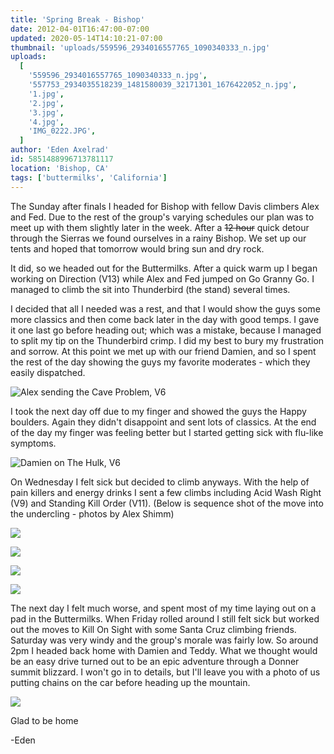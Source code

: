```yaml
---
title: 'Spring Break - Bishop'
date: 2012-04-01T16:47:00-07:00
updated: 2020-05-14T14:10:21-07:00
thumbnail: 'uploads/559596_2934016557765_1090340333_n.jpg'
uploads:
  [
    '559596_2934016557765_1090340333_n.jpg',
    '557753_2934035518239_1481580039_32171301_1676422052_n.jpg',
    '1.jpg',
    '2.jpg',
    '3.jpg',
    '4.jpg',
    'IMG_0222.JPG',
  ]
author: 'Eden Axelrad'
id: 5851488996713781117
location: 'Bishop, CA'
tags: ['buttermilks', 'California']
---
```


The Sunday after finals I headed for Bishop with fellow Davis climbers Alex and Fed. Due to the rest of the group's varying schedules our plan was to meet up with them slightly later in the week. After a ~~12 hour~~ quick detour through the Sierras we found ourselves in a rainy Bishop. We set up our tents and hoped that tomorrow would bring sun and dry rock.

It did, so we headed out for the Buttermilks. After a quick warm up I began working on Direction (V13) while Alex and Fed jumped on Go Granny Go. I managed to climb the sit into Thunderbird (the stand) several times.

I decided that all I needed was a rest, and that I would show the guys some more classics and then come back later in the day with good temps. I gave it one last go before heading out; which was a mistake, because I managed to split my tip on the Thunderbird crimp. I did my best to bury my frustration and sorrow. At this point we met up with our friend Damien, and so I spent the rest of the day showing the guys my favorite moderates - which they easily dispatched.

![Alex sending the Cave Problem, V6](uploads/559596_2934016557765_1090340333_n.jpg)

I took the next day off due to my finger and showed the guys the Happy boulders. Again they didn't disappoint and sent lots of classics. At the end of the day my finger was feeling better but I started getting sick with flu-like symptoms.

![Damien on The Hulk, V6](uploads/557753_2934035518239_1481580039_32171301_1676422052_n.jpg)

On Wednesday I felt sick but decided to climb anyways. With the help of pain killers and energy drinks I sent a few climbs including Acid Wash Right (V9) and Standing Kill Order (V11). (Below is sequence shot of the move into the undercling - photos by Alex Shimm)

![](uploads/1.jpg)

![](uploads/2.jpg)

![](uploads/3.jpg)

![](uploads/4.jpg)

The next day I felt much worse, and spent most of my time laying out on a pad in the Buttermilks. When Friday rolled around I still felt sick but worked out the moves to Kill On Sight with some Santa Cruz climbing friends. Saturday was very windy and the group's morale was fairly low. So around 2pm I headed back home with Damien and Teddy. What we thought would be an easy drive turned out to be an epic adventure through a Donner summit blizzard. I won't go in to details, but I'll leave you with a photo of us putting chains on the car before heading up the mountain.

![](uploads/IMG_0222.JPG)

Glad to be home

-Eden
